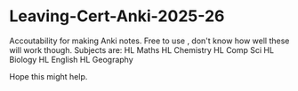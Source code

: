 # Leaving-Cert-Anki-2025-26
Accoutability for making Anki notes.
Free to use , don't know how well these will work though.
Subjects are:
HL Maths
HL Chemistry
HL Comp Sci
HL Biology
HL English
HL Geography

Hope this might help.






















